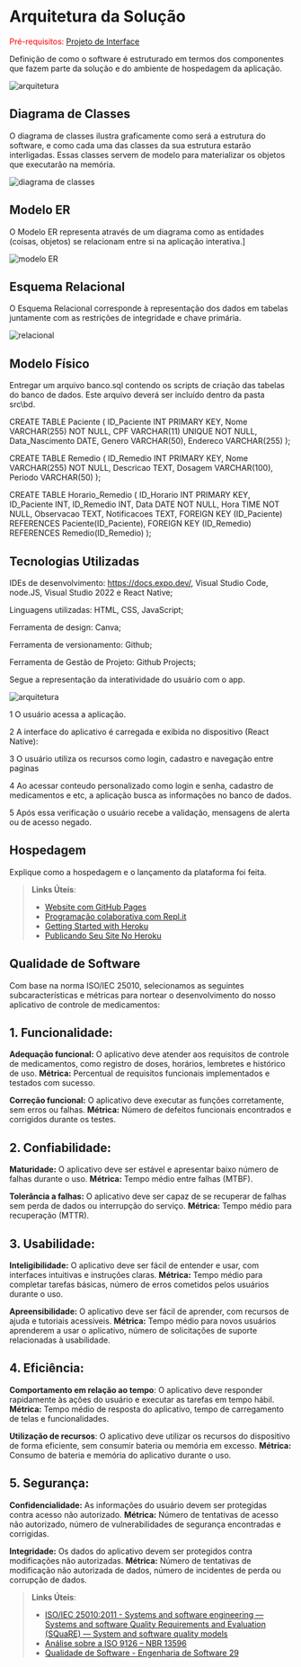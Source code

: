 # Arquitetura da Solução

<span style="color:red">Pré-requisitos: <a href="3-Projeto de Interface.md"> Projeto de Interface</a></span>

Definição de como o software é estruturado em termos dos componentes que fazem parte da solução e do ambiente de hospedagem da aplicação.

![arquitetura](img/02-mob-arch.png)

## Diagrama de Classes

O diagrama de classes ilustra graficamente como será a estrutura do software, e como cada uma das classes da sua estrutura estarão interligadas. Essas classes servem de modelo para materializar os objetos que executarão na memória.

![diagrama de classes](img/diagclasse.png)
## Modelo ER

O Modelo ER representa através de um diagrama como as entidades (coisas, objetos) se relacionam entre si na aplicação interativa.]

![modelo ER](img/modeloer.png)

## Esquema Relacional

O Esquema Relacional corresponde à representação dos dados em tabelas juntamente com as restrições de integridade e chave primária.
 
![relacional](img/esquema_relacional.png)
## Modelo Físico

Entregar um arquivo banco.sql contendo os scripts de criação das tabelas do banco de dados. Este arquivo deverá ser incluído dentro da pasta src\bd.

CREATE TABLE Paciente (
ID_Paciente INT PRIMARY KEY,
Nome VARCHAR(255) NOT NULL,
CPF VARCHAR(11) UNIQUE NOT NULL,
Data_Nascimento DATE,
Genero VARCHAR(50),
Endereco VARCHAR(255)
);

CREATE TABLE Remedio (
ID_Remedio INT PRIMARY KEY,
Nome VARCHAR(255) NOT NULL,
Descricao TEXT,
Dosagem VARCHAR(100),
Periodo VARCHAR(50)
);

CREATE TABLE Horario_Remedio (
ID_Horario INT PRIMARY KEY,
ID_Paciente INT,
ID_Remedio INT,
Data DATE NOT NULL,
Hora TIME NOT NULL,
Observacao TEXT,
Notificacoes TEXT,
FOREIGN KEY (ID_Paciente) REFERENCES Paciente(ID_Paciente),
FOREIGN KEY (ID_Remedio) REFERENCES Remedio(ID_Remedio)
);




## Tecnologias Utilizadas

IDEs de desenvolvimento: https://docs.expo.dev/, Visual Studio Code, node.JS, Visual Studio 2022 e React Native;

Linguagens utilizadas: HTML, CSS, JavaScript;

Ferramenta de design: Canva;

Ferramenta de versionamento: Github;

Ferramenta de Gestão de Projeto: Github Projects;

Segue a representação da interatividade do usuário com o app.

![arquitetura](img/design.png)

1 O usuário acessa a aplicação.

2 A interface do aplicativo é carregada e exibida no dispositivo (React Native): 

3 O usuário utiliza os recursos como login, cadastro e navegação entre paginas

4 Ao acessar conteudo personalizado como login e senha, cadastro de medicamentos e etc, a aplicação busca as informações no banco de dados.

5 Após essa verificação o usuário recebe a validação, mensagens de alerta ou de acesso negado.

## Hospedagem

Explique como a hospedagem e o lançamento da plataforma foi feita.

> **Links Úteis**:
>
> - [Website com GitHub Pages](https://pages.github.com/)
> - [Programação colaborativa com Repl.it](https://repl.it/)
> - [Getting Started with Heroku](https://devcenter.heroku.com/start)
> - [Publicando Seu Site No Heroku](http://pythonclub.com.br/publicando-seu-hello-world-no-heroku.html)

## Qualidade de Software

Com base na norma ISO/IEC 25010, selecionamos as seguintes subcaracterísticas e métricas para nortear o desenvolvimento do nosso aplicativo de controle de medicamentos:

## 1. Funcionalidade:

**Adequação funcional:** O aplicativo deve atender aos requisitos de controle de medicamentos, como registro de doses, horários, lembretes e histórico de uso.
 **Métrica:** Percentual de requisitos funcionais implementados e testados com sucesso.

**Correção funcional:** O aplicativo deve executar as funções corretamente, sem erros ou falhas.
**Métrica:** Número de defeitos funcionais encontrados e corrigidos durante os testes.

## 2. Confiabilidade:

**Maturidade:** O aplicativo deve ser estável e apresentar baixo número de falhas durante o uso.
**Métrica:** Tempo médio entre falhas (MTBF).

**Tolerância a falhas:** O aplicativo deve ser capaz de se recuperar de falhas sem perda de dados ou interrupção do serviço.
**Métrica:** Tempo médio para recuperação (MTTR).

## 3. Usabilidade:

**Inteligibilidade:** O aplicativo deve ser fácil de entender e usar, com interfaces intuitivas e instruções claras.
**Métrica:** Tempo médio para completar tarefas básicas, número de erros cometidos pelos usuários durante o uso.

**Apreensibilidade:** O aplicativo deve ser fácil de aprender, com recursos de ajuda e tutoriais acessíveis.
**Métrica:** Tempo médio para novos usuários aprenderem a usar o aplicativo, número de solicitações de suporte relacionadas à usabilidade.

## 4. Eficiência:

**Comportamento em relação ao tempo**: O aplicativo deve responder rapidamente às ações do usuário e executar as tarefas em tempo hábil.
**Métrica:** Tempo médio de resposta do aplicativo, tempo de carregamento de telas e funcionalidades.

**Utilização de recursos**: O aplicativo deve utilizar os recursos do dispositivo de forma eficiente, sem consumir bateria ou memória em excesso.
**Métrica:** Consumo de bateria e memória do aplicativo durante o uso.

## 5. Segurança:

**Confidencialidade:** As informações do usuário devem ser protegidas contra acesso não autorizado.
**Métrica:** Número de tentativas de acesso não autorizado, número de vulnerabilidades de segurança encontradas e corrigidas.

**Integridade:** Os dados do aplicativo devem ser protegidos contra modificações não autorizadas.
**Métrica:** Número de tentativas de modificação não autorizada de dados, número de incidentes de perda ou corrupção de dados.

> **Links Úteis**:
>
> - [ISO/IEC 25010:2011 - Systems and software engineering — Systems and software Quality Requirements and Evaluation (SQuaRE) — System and software quality models](https://www.iso.org/standard/35733.html/)
> - [Análise sobre a ISO 9126 – NBR 13596](https://www.tiespecialistas.com.br/analise-sobre-iso-9126-nbr-13596/)
> - [Qualidade de Software - Engenharia de Software 29](https://www.devmedia.com.br/qualidade-de-software-engenharia-de-software-29/18209/)
